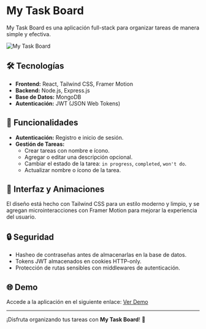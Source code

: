 # My Task Board

My Task Board es una aplicación full-stack para organizar tareas de manera simple y efectiva.

![My Task Board](https://my-task-board-ten.vercel.app/assets/my_task_board_hero-CKZ4TJGA.webp)

## 🛠️ Tecnologías

- **Frontend:** React, Tailwind CSS, Framer Motion
- **Backend:** Node.js, Express.js
- **Base de Datos:** MongoDB
- **Autenticación:** JWT (JSON Web Tokens)

## 🚀 Funcionalidades

- **Autenticación:** Registro e inicio de sesión.
- **Gestión de Tareas:**
  - Crear tareas con nombre e ícono.
  - Agregar o editar una descripción opcional.
  - Cambiar el estado de la tarea: `in progress`, `completed`, `won't do`.
  - Actualizar nombre o ícono de la tarea.



## 📸 Interfaz y Animaciones

El diseño está hecho con Tailwind CSS para un estilo moderno y limpio, y se agregan microinteracciones con Framer Motion para mejorar la experiencia del usuario.

## 🔒 Seguridad

- Hasheo de contraseñas antes de almacenarlas en la base de datos.
- Tokens JWT almacenados en cookies HTTP-only.
- Protección de rutas sensibles con middlewares de autenticación.

## 🌐 Demo

Accede a la aplicación en el siguiente enlace:
[Ver Demo](https://my-task-board-ten.vercel.app/)

---

¡Disfruta organizando tus tareas con **My Task Board**! 🚀

